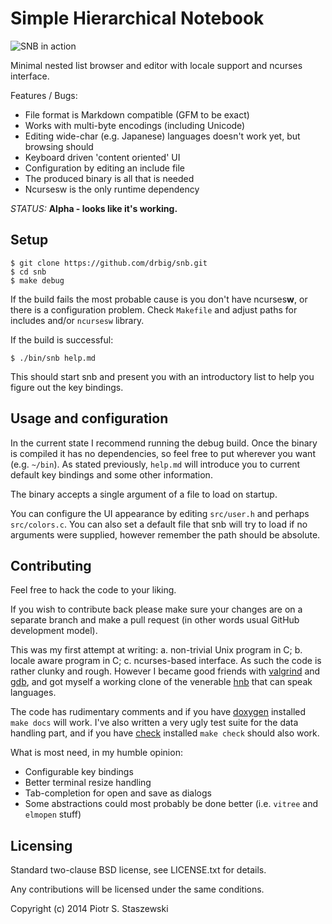 # Simple Hierarchical Notebook

![SNB in action](https://raw.github.com/drbig/snb/master/snb.png)

Minimal nested list browser and editor with locale support and ncurses interface.

Features / Bugs:

- File format is Markdown compatible (GFM to be exact)
- Works with multi-byte encodings (including Unicode)
- Editing wide-char (e.g. Japanese) languages doesn't work yet, but browsing should
- Keyboard driven 'content oriented' UI
- Configuration by editing an include file
- The produced binary is all that is needed
- Ncursesw is the only runtime dependency

*STATUS:* **Alpha - looks like it's working.**

## Setup

    $ git clone https://github.com/drbig/snb.git
    $ cd snb
    $ make debug

If the build fails the most probable cause is you don't have ncurses**w**, or there is a configuration problem. Check `Makefile` and adjust paths for includes and/or `ncursesw` library.

If the build is successful:

    $ ./bin/snb help.md

This should start snb and present you with an introductory list to help you figure out the key bindings.

## Usage and configuration

In the current state I recommend running the debug build. Once the binary is compiled it has no dependencies, so feel free to put wherever you want (e.g. `~/bin`). As stated previously, `help.md` will introduce you to current default key bindings and some other information.

The binary accepts a single argument of a file to load on startup.

You can configure the UI appearance by editing `src/user.h` and perhaps `src/colors.c`. You can also set a default file that snb will try to load if no arguments were supplied, however remember the path should be absolute.

## Contributing

Feel free to hack the code to your liking.

If you wish to contribute back please make sure your changes are on a separate branch and make a pull request (in other words usual GitHub development model).

This was my first attempt at writing: a. non-trivial Unix program in C; b. locale aware program in C; c. ncurses-based interface. As such the code is rather clunky and rough. However I became good friends with [valgrind](http://valgrind.org/) and [gdb](http://www.gnu.org/software/gdb/), and got myself a working clone of the venerable [hnb](http://hnb.sourceforge.net/) that can speak languages.

The code has rudimentary comments and if you have [doxygen](http://www.stack.nl/~dimitri/doxygen/) installed `make docs` will work. I've also written a very ugly test suite for the data handling part, and if you have [check](http://check.sourceforge.net/) installed `make check` should also work.

What is most need, in my humble opinion:

- Configurable key bindings
- Better terminal resize handling
- Tab-completion for open and save as dialogs
- Some abstractions could most probably be done better (i.e. `vitree` and `elmopen` stuff)

## Licensing

Standard two-clause BSD license, see LICENSE.txt for details.

Any contributions will be licensed under the same conditions.

Copyright (c) 2014 Piotr S. Staszewski
